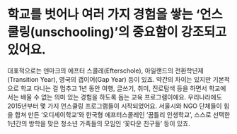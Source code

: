 # 학교를 벗어나 여러 가지 경험을 쌓는 ‘언스쿨링(unschooling)’의 중요함이 강조되고 있어요. 

대표적으로는 덴마크의 에프터 스콜레(Efterschole), 아일랜드의 전환학년제(Transition Year), 영국의 갭이어(Gap Year) 등이 있죠. 약간의 차이는 있지만 기본적으로 학교 다니는 걸 멈추고 1년 동안 여행, 글쓰기, 취미, 진로탐색 등을 하면서 학교에서는 배울 수 없는 의미 있는 경험을 하도록 돕는 교육 프로그램이에요. 우리나라에도 2015년부터 몇 가지 언스쿨링 프로그램들이 시작되었어요. 서울시와 NGO 단체들이 힘을 합쳐 만든 ‘오디세이학교’와 한국형 에프터스콜레인 ‘꿈틀리 인생학교’, 스스로 선택한 1년간의 방학을 맞은 청소년 가족들의 모임인 ‘꽃다운 친구들’ 등이 있죠. 